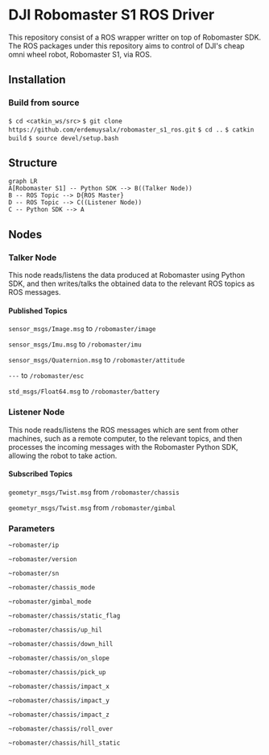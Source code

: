 # DJI Robomaster S1 ROS Driver

This repository consist of a ROS wrapper writter on top of Robomaster SDK. The ROS packages under this repository aims to control of DJI's cheap omni wheel robot, Robomaster S1, via ROS.
## Installation

### Build from source

`$ cd <catkin_ws/src>`
`$ git clone https://github.com/erdemuysalx/robomaster_s1_ros.git`
`$ cd ..`
`$ catkin build`
`$ source devel/setup.bash`

## Structure

```mermaid
graph LR
A[Robomaster S1] -- Python SDK --> B((Talker Node))
B -- ROS Topic --> D{ROS Master}
D -- ROS Topic --> C((Listener Node)) 
C -- Python SDK --> A
```

## Nodes

### Talker Node

This node reads/listens the data produced at Robomaster using Python SDK, and then writes/talks the obtained data to the relevant ROS topics as ROS messages.
#### Published Topics
`sensor_msgs/Image.msg` to  `/robomaster/image`

`sensor_msgs/Imu.msg` to `/robomaster/imu`

`sensor_msgs/Quaternion.msg` to `/robomaster/attitude`

`---` to `/robomaster/esc`

`std_msgs/Float64.msg` to `/robomaster/battery`

### Listener Node

This node reads/listens the ROS messages which are sent from other machines, such as a remote computer, to the relevant topics, and then processes the incoming messages with the Robomaster Python SDK, allowing the robot to take action.    

#### Subscribed Topics
`geometyr_msgs/Twist.msg` from `/robomaster/chassis`

`geometyr_msgs/Twist.msg` from `/robomaster/gimbal`

### Parameters
`~robomaster/ip`

`~robomaster/version`

`~robomaster/sn`

`~robomaster/chassis_mode`

`~robomaster/gimbal_mode`

`~robomaster/chassis/static_flag`

`~robomaster/chassis/up_hil`

`~robomaster/chassis/down_hill`

`~robomaster/chassis/on_slope`

`~robomaster/chassis/pick_up`

`~robomaster/chassis/impact_x`

`~robomaster/chassis/impact_y`

`~robomaster/chassis/impact_z`

`~robomaster/chassis/roll_over`

`~robomaster/chassis/hill_static`
